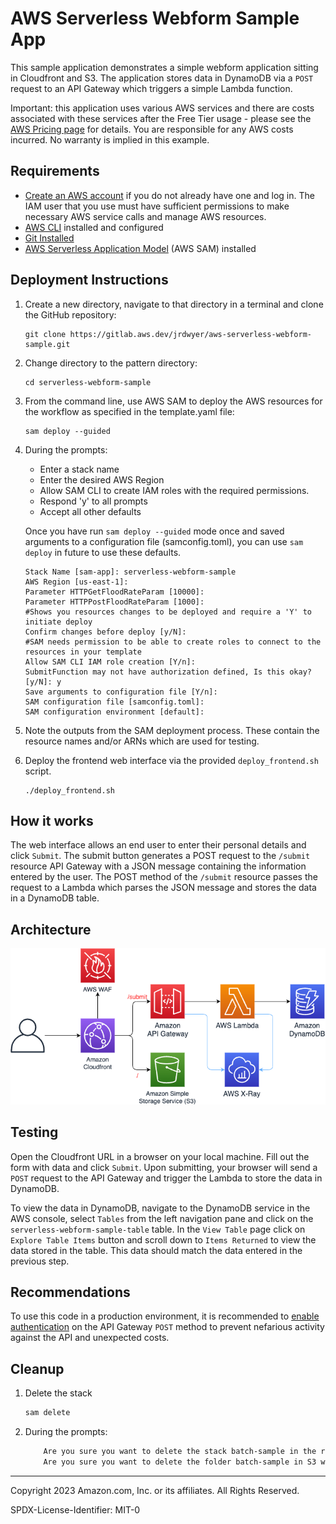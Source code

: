 # AWS Serverless Webform Sample App

This sample application demonstrates a simple webform application sitting in Cloudfront and S3.  The application stores data in DynamoDB via a ```POST``` request to an API Gateway which triggers a simple Lambda function.

Important: this application uses various AWS services and there are costs associated with these services after the Free Tier usage - please see the [AWS Pricing page](https://aws.amazon.com/pricing/) for details. You are responsible for any AWS costs incurred. No warranty is implied in this example.

## Requirements

* [Create an AWS account](https://portal.aws.amazon.com/gp/aws/developer/registration/index.html) if you do not already have one and log in. The IAM user that you use must have sufficient permissions to make necessary AWS service calls and manage AWS resources.
* [AWS CLI](https://docs.aws.amazon.com/cli/latest/userguide/install-cliv2.html) installed and configured
* [Git Installed](https://git-scm.com/book/en/v2/Getting-Started-Installing-Git)
* [AWS Serverless Application Model](https://docs.aws.amazon.com/serverless-application-model/latest/developerguide/serverless-sam-cli-install.html) (AWS SAM) installed

## Deployment Instructions

1. Create a new directory, navigate to that directory in a terminal and clone the GitHub repository:
    ``` 
    git clone https://gitlab.aws.dev/jrdwyer/aws-serverless-webform-sample.git
    ```
1. Change directory to the pattern directory:
    ```
    cd serverless-webform-sample
    ```
1. From the command line, use AWS SAM to deploy the AWS resources for the workflow as specified in the template.yaml file:
    ```
    sam deploy --guided
    ```
1. During the prompts:
    * Enter a stack name
    * Enter the desired AWS Region
    * Allow SAM CLI to create IAM roles with the required permissions.
    * Respond 'y' to all prompts
    * Accept all other defaults

    Once you have run `sam deploy --guided` mode once and saved arguments to a configuration file (samconfig.toml), you can use `sam deploy` in future to use these defaults.
    ```
    Stack Name [sam-app]: serverless-webform-sample
    AWS Region [us-east-1]: 
    Parameter HTTPGetFloodRateParam [10000]: 
    Parameter HTTPPostFloodRateParam [1000]: 
    #Shows you resources changes to be deployed and require a 'Y' to initiate deploy
    Confirm changes before deploy [y/N]: 
    #SAM needs permission to be able to create roles to connect to the resources in your template
    Allow SAM CLI IAM role creation [Y/n]: 
    SubmitFunction may not have authorization defined, Is this okay? [y/N]: y
    Save arguments to configuration file [Y/n]: 
    SAM configuration file [samconfig.toml]: 
    SAM configuration environment [default]: 
    ```

1. Note the outputs from the SAM deployment process. These contain the resource names and/or ARNs which are used for testing.

1. Deploy the frontend web interface via the provided ```deploy_frontend.sh``` script.
    ```
    ./deploy_frontend.sh
    ```

## How it works

The web interface allows an end user to enter their personal details and click ```Submit```.  The submit button generates a POST request to the ```/submit``` resource API Gateway with a JSON message containing the information entered by the user.  The POST method of the ```/submit``` resource passes the request to a Lambda which parses the JSON message and stores the data in a DynamoDB table. 

## Architecture

![image](./resources/diagram.png)

## Testing

Open the Cloudfront URL in a browser on your local machine.  Fill out the form with data and click ```Submit```.  Upon submitting, your browser will send a ```POST``` request to the API Gateway and trigger the Lambda to store the data in DynamoDB.

To view the data in DynamoDB, navigate to the DynamoDB service in the AWS console, select ```Tables``` from the left navigation pane and click on the ```serverless-webform-sample-table``` table. In the ```View Table``` page click on ```Explore Table Items``` button and scroll down to ```Items Returned``` to view the data stored in the table.  This data should match the data entered in the previous step.

## Recommendations

To use this code in a production environment, it is recommended to [enable authentication](https://docs.aws.amazon.com/apigateway/latest/developerguide/apigateway-control-access-to-api.html) on the API Gateway ```POST``` method to prevent nefarious activity against the API and unexpected costs.  

## Cleanup
 
1. Delete the stack
    ```bash
    sam delete
    ```
1. During the prompts:
    ```bash
        Are you sure you want to delete the stack batch-sample in the region us-east-1 ? [y/N]: y
        Are you sure you want to delete the folder batch-sample in S3 which contains the artifacts? [y/N]: y
    ```
----
Copyright 2023 Amazon.com, Inc. or its affiliates. All Rights Reserved.

SPDX-License-Identifier: MIT-0
